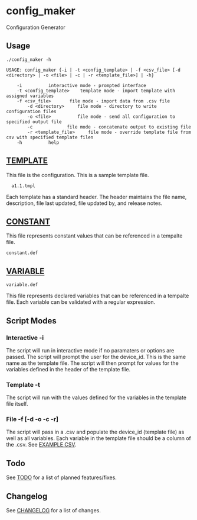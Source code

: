 # config_maker
Configuration Generator

## Usage

    ./config_maker -h
    
    USAGE: config_maker {-i | -t <config_template> | -f <csv_file> [-d <directory> | -o <file> | -c | -r <template_file>] | -h}

		-i			interactive mode - prompted interface
		-t <config_template>	template mode - import template with assigned variables
		-f <csv_file>		file mode - import data from .csv file
		    -d <directory>	   file mode - directory to write configuration files
		    -o <file>		   file mode - send all configuration to specified output file
		    -c			   file mode - concatenate output to existing file
		    -r <template_file>	   file mode - override template file from csv with specified template filen
		-h			help

## [TEMPLATE](a1.1.tmpl)
This file is the configuration.  This is a sample template file.

      a1.1.tmpl
  
Each template has a standard header.  The header
maintains the file name, description, file last updated,
file updated by, and release notes.


## [CONSTANT](constant.def)
This file represents constant values that can be referenced in a tempalte file.

    constant.def

## [VARIABLE](variable.def)

    variable.def

This file represents declared variables that can be referenced in a tempalte file.  Each variable can be validated with a regular expression.

## Script Modes

### Interactive -i
The script will run in interactive mode if no paramaters or options are passed.  The script will prompt the user for the device_id.  This is the same name as the template file.  The script will then prompt for values for the variables defined in the header of the template file.

### Template -t
The script will run with the values defined for the variables in the template file itself.

### File -f [-d -o -c -r]
The script will pass in a .csv and populate the device_id (template file) as well as all variables.  Each variable in the template file should be a column of the .csv.  See [EXAMPLE CSV](sample.csv).
      
## Todo
See [TODO](TODO.md) for a list of planned features/fixes.

## Changelog
See [CHANGELOG](CHANGELOG.md) for a list of changes.
